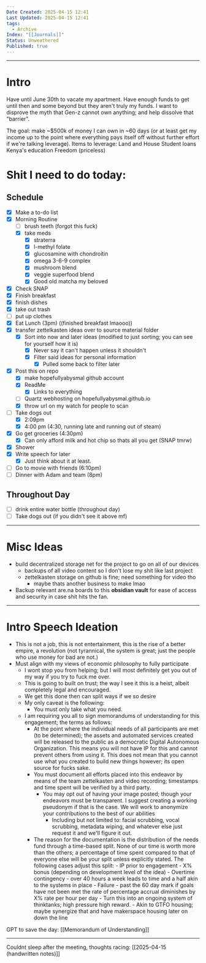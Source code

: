 ```yaml
---
Date Created: 2025-04-15 12:41
Last Updated: 2025-04-15 12:41
tags:
  - Archive
Index: "[[Journals]]"
Status: Unweathered
Published: true
---
```

---

# Intro

Have until June 30th to vacate my apartment. Have enough funds to get until then and some beyond but they aren't truly my funds. I want to disprove the myth that Gen-z cannot own anything; and help dissolve that "barrier". 

The goal: make ~$500k of money I can own in ~60 days (or at least get my income up to the point where everything pays itself off without further effort if we're talking leverage).
	Items to leverage: 
	Land and House
	Student loans
	Kenya's education
	Freedom (priceless)

# Shit I need to do today:

## Schedule
- [x] Make a to-do list
- [x] Morning Routine
	- [ ] brush teeth (forgot this fuck)
	- [x] take meds
		- [x] straterra
		- [x] l-methyl folate
		- [x] glucosamine with chondroitin
		- [x] omega 3-6-9 complex
		- [x] mushroom blend
		- [x] veggie superfood blend
		- [x] Good old matcha my beloved
- [x] Check SNAP
- [x] Finish breakfast
- [x] finish dishes
- [x] take out trash
- [ ] put up clothes
- [x] Eat Lunch (3pm) ((finished breakfast lmaooo))
- [x] transfer zettelkasten ideas over to source material folder
	- [x] Sort into now and later ideas (modified to just sorting; you can see for yourself how it is)
		- [x] Never say it can't happen unless it shouldn't
		- [x] Filter said ideas for personal information
			- [x] Pulled some back to filter later
- [x] Post this on repo
	- [x] make hopefullyabysmal github account
	- [x] ReadMe
		- [x] Links to everything
	- [ ] Quartz webhosting on hopefullyabysmal.github.io
	- [x] throw url on my watch for people to scan
- [ ] Take dogs out 
	- [x] 2:09pm 
	- [x] 4:00 pm (4:30, running late and running out of steam)
- [x] Go get groceries (4:30pm)
	- [x] Can only afford milk and hot chip so thats all you get (SNAP tmrw)
- [x] Shower
- [x] Write speech for later
	- [x] Just think about it at least.
- [ ] Go to movie with friends (6:10pm)
- [ ] Dinner with Adam and team (8pm)

## Throughout Day
- [ ] drink entire water bottle (throughout day) 
- [ ] Take dogs out (if you didn't see it above mf)

---

# Misc Ideas

- build decentralized storage net for the project to go on all of our devices
	- backups of all video content so I don't lose my shit like last project
	- zettelkasten storage on github is fine; need something for video tho
		- maybe thats another business to make lmao
- Backup relevant are.na boards to this **obsidian vault** for ease of access and security in case shit hits the fan. 


---

# Intro Speech Ideation

- This is not a job, this is not entertainment, this is the rise of a better empire, a revolution (not tyrannical, the system is great; just the people who use money for bad are not.)
- Must align with my views of economic philosophy to fully participate
	- I wont stop you from helping; but I will most definitely get you out of my way if you try to fuck me over.
	- This is going to built on trust; the way I see it this is a heist, albeit completely legal and encouraged.
	- We get this done then can split ways if we so desire
	- My only caveat is the following:
		- You must only take what you need.
	- I am requiring you all to sign memorandums of understanding for this engagement; the terms as follows:
		- At the point where the individual needs of all participants are met (to be determined); the assets and automated services created will be released to the public as a democratic Digital Autonomous Organization. This means you will not have IP for this and cannot prevent others from using it. This does not mean that you cannot use what you created to build new things however; its open source for fucks sake. 
		- You must document all efforts placed into this endeavor by means of the team zettelkasten and video recording; timestamps and time spent will be verified by a third party. 
			- You may opt out of having your image posted; though your endeavors must be transparent. I suggest creating a working pseudonym if that is the case. We will work to anonymize your contributions to the best of our abilities
				- Including but not limited to: facial scrubbing, vocal scrubbing, metadata wiping, and whatever else just request it and we'll figure it out.
		- The reason for the documentation is the distribution of the needs fund through a time-based split. None of our time is worth more than the others; a percentage of time spent compared to that of everyone else will be your split unless explicitly stated. The following cases adjust this split:
				- IP prior to engagement - X% bonus (depending on development level of the idea)
				- Overtime contingency - over 40 hours a week leads to time and a half akin to the systems in place
				- Failure - past the 60 day mark if goals have not been met the rate of percentage accrual diminishes by X% rate per hour per day
					- Turn this into an ongoing system of thinktanks; high pressure high reward.
					- Akin to GTFO housing; maybe synergize that and have makerspace housing later on down the line

GPT to save the day: [[Memorandum of Understanding]]


---

Couldnt sleep after the meeting, thoughts racing: [[2025-04-15 (handwritten notes)]]
